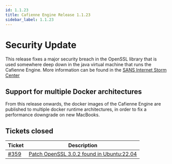 ```yaml
---
id: 1.1.23
title: Cafienne Engine Release 1.1.23
sidebar_label: 1.1.23
---
```


# Security Update
This release fixes a major security breach in the OpenSSL library that is used somewhere deep down in the java virtual machine that runs the Cafienne Engine.
More information can be found in the [SANS Internet Storm Center](https://isc.sans.edu/diary/Upcoming+Critical+OpenSSL+Vulnerability+What+will+be+Affected/29192)

## Support for multiple Docker architectures
From this release onwards, the docker images of the Cafienne Engine are published to multiple docker runtime architectures, in order to fix a performance downgrade on new MacBooks.

## Tickets closed
| Ticket   | Description |
|----------|-------------|
| [#359](https://github.com/cafienne/cafienne-engine/issues/359) | [Patch OpenSSL 3.0.2 found in Ubuntu:22.04](https://github.com/cafienne/cafienne-engine/issues/359)
